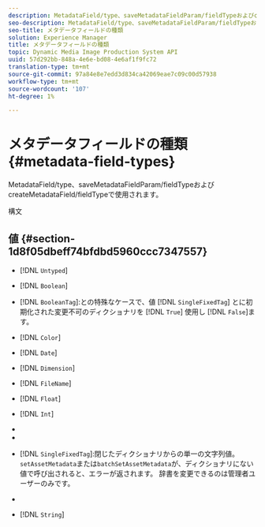 ```yaml
---
description: MetadataField/type、saveMetadataFieldParam/fieldTypeおよびcreateMetadataField/fieldTypeで使用されます。
seo-description: MetadataField/type、saveMetadataFieldParam/fieldTypeおよびcreateMetadataField/fieldTypeで使用されます。
seo-title: メタデータフィールドの種類
solution: Experience Manager
title: メタデータフィールドの種類
topic: Dynamic Media Image Production System API
uuid: 57d292bb-848a-4e6e-bd08-4e6af1f9fc72
translation-type: tm+mt
source-git-commit: 97a84e8e7edd3d834ca42069eae7c09c00d57938
workflow-type: tm+mt
source-wordcount: '107'
ht-degree: 1%

---
```



# メタデータフィールドの種類{#metadata-field-types}

MetadataField/type、saveMetadataFieldParam/fieldTypeおよびcreateMetadataField/fieldTypeで使用されます。

構文

## 値 {#section-1d8f05dbeff74bfdbd5960ccc7347557}

* [!DNL `Untyped`]
* [!DNL `Boolean`]
* [!DNL `BooleanTag`]:との特殊なケースで、値 [!DNL `SingleFixedTag`] とに初期化された変更不可のディクショナリを [!DNL `True`] 使用し [!DNL `False`]ます。

* [!DNL `Color`]
* [!DNL `Date`]
* [!DNL `Dimension`]
* [!DNL `FileName`]
* [!DNL `Float`]
* [!DNL `Int`]
* [!DNL `MultiFixedTag`]:閉じたディクショナリから0個以上の文字列値を取得します。辞書を変更できるのは管理者ユーザーのみです。
* [!DNL `MultiTag`]:0個以上の文字列値。
* [!DNL `SingleFixedTag`]:閉じたディクショナリからの単一の文字列値。`setAssetMetadata`または`batchSetAssetMetadata`が、ディクショナリにない値で呼び出されると、エラーが返されます。 辞書を変更できるのは管理者ユーザーのみです。

* [!DNL `SingleTag`]:任意の1つの文字列値。
* [!DNL `String`]

